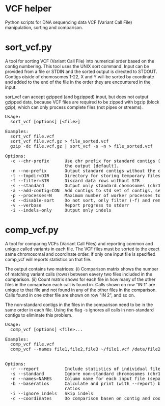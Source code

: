 # VCF helper
Python scripts for DNA sequencing data VCF (Variant Call File) manipulation, sorting and comparison.


# sort_vcf.py


A tool for sorting VCF (Variant Call File) into numerical order based on the contig
numbering. This tool uses the UNIX sort command. Input can be provided from a file
or STDIN and the sorted output is directed to STDOUT. Contigs otside of chomosomes
1-22, X and Y will be sorted by coordinate and added to the end of the file in the
order they are encountered in the input.

sort_vcf can accept gzipped (and bgzipped) input, but does not output gzipped data,
because VCF files are required to be zipped with bgzip (block gzip), which can only
process complete files (not pipes or streams).
<pre>
Usage:
  sort_vcf [options] [&lt;file&gt;]

Examples:
  sort_vcf file.vcf
  sort_vcf file.vcf.gz > file_sorted.vcf
  gzip -dc file.vcf.gz | sort_vcf -s -n > file_sorted.vcf

Options:
  -c --chr-prefix      Use chr prefix for standard contigs (chr1-chr22,X,Y) in
                       the output [default].
  -n --no-prefix       Output standard contigs without the chr prefix.
  -t --tmpdir=DIR      Directory for storing temporary files
  -f --filter=STR      Discard data rows without STR
  -s --standard        Output only standard chomosomes (chr1-chr22,X,Y)
  -a --add-contig=CON  Add contigs to std set of contigs, separate by commas
  -p --processes=N     Maximum number of worker processes to use [default:1]
  -d --disable-sort    Do not sort, only filter (-f) and remove contigs (-s)
  -v --verbose         Report progress to stderr
  -i --indels-only     Output only indels
</pre>

# comp_vcf.py

A tool for comparing VCFs (Variant Call Files) and reporting common and unique
called variants in each file. The VCF files must be sorted to the exact same
chromosomal and coordinate order. If only one input file is specified comp_vcf
will reports statistics on that file.

The output contains two matrices: (i) Comparison matrix shows the number of
matching variant calls (rows) between eavery two files included in the
comparison. (ii) Count matrix shows for each file in how many of the other
files in the comaprison each call is found in. Calls shown on row "IN 1"
are unique to that file and not found in any of the other files in the
comparison. Calls found in one other file are shown on row "IN 2", and so on.

The non-standard contigs in the files in the comparison need to be in the
same order in each file. Using the flag -s ignores all calls in non-standard
contigs to eliminate this problem.

<pre>
Usage:
  comp_vcf [options] &lt;file&gt;...

Examples:
  comp_vcf file.vcf
  comp_vcf --names file1,file2,file3 ~/file1.vcf /data/file2.vcf ~/file3.vcf


Options:
  -r --report          Include statistics of individual files in output
  -s --standard        Ignore non-standard chromosomes (chr1-22,X,Y)
  -n --names=NAMES     Column name for each input file (separate by commas)
  -b --baseratios      Calculate and print (with --report) base substitution
                       ratios
  -i --ignore_indels   Skip indels
  -c --coordinates     Do comparison basen on contig and coordinate only
  </pre>
  
